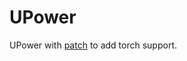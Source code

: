 # UPower

UPower with [patch](https://gitlab.freedesktop.org/upower/upower/-/merge_requests/50) to add torch support.
